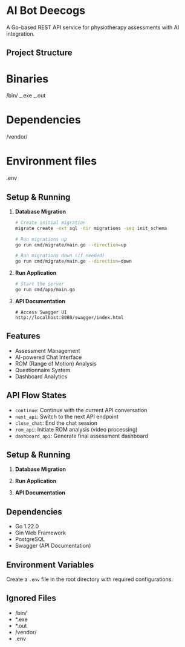 # AI Bot Deecogs

A Go-based REST API service for physiotherapy assessments with AI integration.

## Project Structure

# Binaries

/bin/
_.exe
_.out

# Dependencies

/vendor/

# Environment files

.env

## Setup & Running

1. **Database Migration**
   ```bash
   # Create initial migration
   migrate create -ext sql -dir migrations -seq init_schema

   # Run migrations up
   go run cmd/migrate/main.go --direction=up

   # Run migrations down (if needed)
   go run cmd/migrate/main.go --direction=down
   ```

2. **Run Application**
   ```bash
   # Start the server
   go run cmd/app/main.go
   ```

3. **API Documentation**
   ```
   # Access Swagger UI
   http://localhost:8080/swagger/index.html

## Features

- Assessment Management
- AI-powered Chat Interface
- ROM (Range of Motion) Analysis
- Questionnaire System
- Dashboard Analytics

## API Flow States

- `continue`: Continue with the current API conversation
- `next_api`: Switch to the next API endpoint
- `close_chat`: End the chat session
- `rom_api`: Initiate ROM analysis (video processing)
- `dashboard_api`: Generate final assessment dashboard

## Setup & Running

1. **Database Migration**

2. **Run Application**

3. **API Documentation**

## Dependencies

- Go 1.22.0
- Gin Web Framework
- PostgreSQL
- Swagger (API Documentation)

## Environment Variables

Create a `.env` file in the root directory with required configurations.

## Ignored Files

- /bin/
- *.exe
- *.out
- /vendor/
- .env

